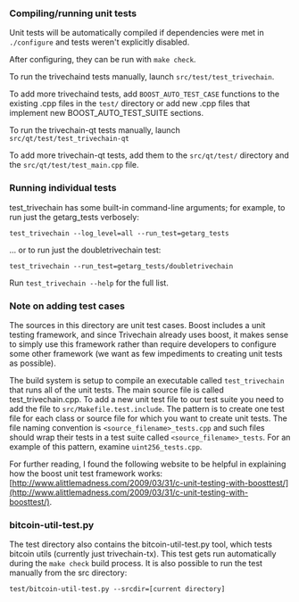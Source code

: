 ### Compiling/running unit tests

Unit tests will be automatically compiled if dependencies were met in `./configure`
and tests weren't explicitly disabled.

After configuring, they can be run with `make check`.

To run the trivechaind tests manually, launch `src/test/test_trivechain`.

To add more trivechaind tests, add `BOOST_AUTO_TEST_CASE` functions to the existing
.cpp files in the `test/` directory or add new .cpp files that
implement new BOOST_AUTO_TEST_SUITE sections.

To run the trivechain-qt tests manually, launch `src/qt/test/test_trivechain-qt`

To add more trivechain-qt tests, add them to the `src/qt/test/` directory and
the `src/qt/test/test_main.cpp` file.

### Running individual tests

test_trivechain has some built-in command-line arguments; for
example, to run just the getarg_tests verbosely:

    test_trivechain --log_level=all --run_test=getarg_tests

... or to run just the doubletrivechain test:

    test_trivechain --run_test=getarg_tests/doubletrivechain

Run `test_trivechain --help` for the full list.

### Note on adding test cases

The sources in this directory are unit test cases.  Boost includes a
unit testing framework, and since Trivechain already uses boost, it makes
sense to simply use this framework rather than require developers to
configure some other framework (we want as few impediments to creating
unit tests as possible).

The build system is setup to compile an executable called `test_trivechain`
that runs all of the unit tests.  The main source file is called
test_trivechain.cpp. To add a new unit test file to our test suite you need 
to add the file to `src/Makefile.test.include`. The pattern is to create 
one test file for each class or source file for which you want to create 
unit tests.  The file naming convention is `<source_filename>_tests.cpp` 
and such files should wrap their tests in a test suite 
called `<source_filename>_tests`. For an example of this pattern, 
examine `uint256_tests.cpp`.

For further reading, I found the following website to be helpful in
explaining how the boost unit test framework works:
[http://www.alittlemadness.com/2009/03/31/c-unit-testing-with-boosttest/](http://www.alittlemadness.com/2009/03/31/c-unit-testing-with-boosttest/).

### bitcoin-util-test.py

The test directory also contains the bitcoin-util-test.py tool, which tests bitcoin utils (currently just trivechain-tx). This test gets run automatically during the `make check` build process. It is also possible to run the test manually from the src directory:

```
test/bitcoin-util-test.py --srcdir=[current directory]

```